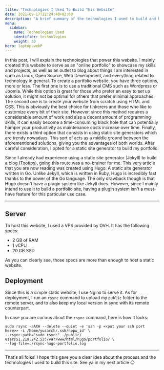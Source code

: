 ```yaml
---
title: "Technologies I Used To Build This Website"
date: 2021-09-17T22:24:40+02:00
description: "A brief summary of the technologies I used to build and host my portfolio."
menu:
  sidebar:
    name: Technologies Used
    identifier: technologies
    weight: 30
hero: laptop.webP
---
```


In this post, I will explain the technologies that power this website. I mainly created this website to serve as an "online portfolio" to showcase my skills and projects, as well as an outlet to blog about things I am interested in such as Linux, Open Source, Web Development, and everything related to technology in general.
To create a portfolio website, you have three options, more or less. The first one is to use a traditional CMS such as Wordpress or Joomla. While this option is great for those who prefer an easy to set up solution, it might not be optimal for others that prefer minimal approaches. The second one is to create your website from scratch using HTML and CSS. This is obviously the best choice for tinkerers and those who like to customize every bit of their site. However, since this method requires a considerable amount of work and also a decent amount of programming skills, it can easily become a time-consuming black hole that can potentially hamper your productivity as maintenance costs increase over time. Finally, there exists a third option that consists in using static site generators which are trendy nowadays. This sort of acts as a middle ground between the aforementioned solutions, giving you the advantages of both worlds. After careful consideration, I opted for a static site generator to build my portfolio. 

Since I already had experience using a static site generator (Jekyll) to build a blog ([Tootips](https://www.tootips.com)), going this route was a no-brainer for me. This very article that you are now reading was created using Hugo: A static site generator written in Go. Unlike Jekyll, which is written in Ruby, Hugo is incredibly fast thanks to the power of the Go language. The only drawback though is that Hugo doesn't have a plugin system like Jekyll does. However, since I mainly intend to use it to build a portfolio site, having a plugin system isn't a must-have feature for this particular use case.

---
## Server

To host this website, I used a VPS provided by OVH. It has the following specs:

- 2 GB of RAM
- 1 vCPU
- 20 GB SSD

As you can clearly see, those specs are more than enough to host a static website.

## Deployment

Since this is a simple static website, I use Nginx to serve it. As for deployment, I run an `rsync` command to upload my `public` folder to the remote server, and to also keep my local version in sync with its remote counterpart.

In case you are curious about the `rsync` command, here is how it looks:

```
sudo rsync -aAXH --delete --quiet -e 'ssh -p <<put your ssh port here>> -i /home/yusarch/.ssh/nopw_id' \
--rsync-path="sudo rsync" ./public/ user@51.210.242.53:/var/www/html/hugo/portfolio/ \
--log-file=./rsync-hugo-portfolio.log
```
---

That's all folks! I hope this gave you a clear idea about the process and the technologies I used to build this site. See ya in my next article 😉